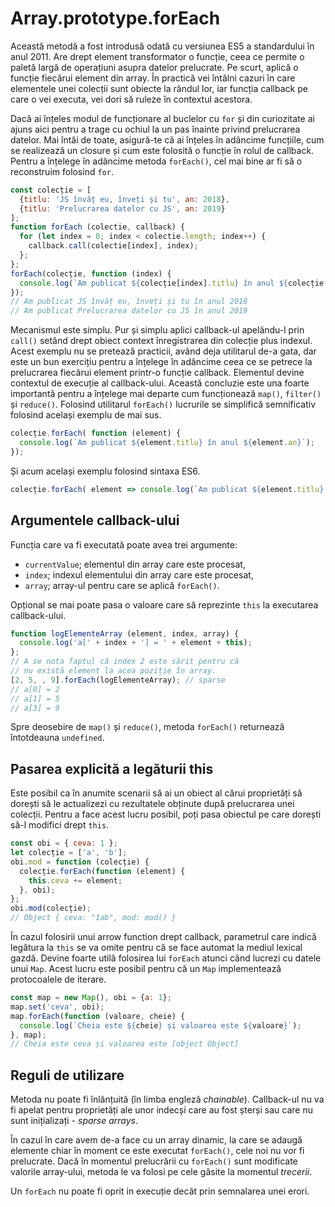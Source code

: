 # Array.prototype.forEach

Această metodă a fost introdusă odată cu versiunea ES5 a standardului în anul 2011. Are drept element transformator o funcție, ceea ce permite o paletă largă de operațiuni asupra datelor prelucrate. Pe scurt, aplică o funcție fiecărui element din array.
În practică vei întâlni cazuri în care elementele unei colecții sunt obiecte la rândul lor, iar funcția callback pe care o vei executa, vei dori să ruleze în contextul acestora.

Dacă ai înțeles modul de funcționare al buclelor cu `for` și din curiozitate ai ajuns aici pentru a trage cu ochiul la un pas înainte privind prelucrarea datelor. Mai întâi de toate, asigură-te că ai înțeles în adâncime funcțiile, cum se realizează un closure și cum este folosită o funcție în rolul de callback. Pentru a înțelege în adâncime metoda `forEach()`, cel mai bine ar fi să o reconstruim folosind `for`.

```javascript
const colecție = [
  {titlu: 'JS învăț eu, înveți și tu', an: 2018},
  {titlu: 'Prelucrarea datelor cu JS', an: 2019}
];
function forEach (colectie, callback) {
  for (let index = 0; index < colectie.length; index++) {
    callback.call(colectie[index], index);
  };
};
forEach(colecție, function (index) {
  console.log(`Am publicat ${colecție[index].titlu} în anul ${colecție[index].an}`);
});
// Am publicat JS învăț eu, înveți și tu în anul 2018
// Am publicat Prelucrarea datelor cu JS în anul 2019
```

Mecanismul este simplu. Pur și simplu aplici callback-ul apelându-l prin `call()` setând drept obiect context înregistrarea din colecție plus indexul. Acest exemplu nu se pretează practicii, având deja utilitarul de-a gata, dar este un bun exercițiu pentru a înțelege în adâncime ceea ce se petrece la prelucrarea fiecărui element printr-o funcție callback. Elementul devine contextul de execuție al callback-ului. Această concluzie este una foarte importantă pentru a înțelege mai departe cum funcționează `map()`, `filter()` și `reduce()`.
Folosind utilitarul `forEach()` lucrurile se simplifică semnificativ folosind același exemplu de mai sus.

```javascript
colecție.forEach( function (element) {
  console.log(`Am publicat ${element.titlu} în anul ${element.an}`);
});
```

Și acum același exemplu folosind sintaxa ES6.

```javascript
colecție.forEach( element => console.log(`Am publicat ${element.titlu} în anul ${element.an}`) );
```

## Argumentele callback-ului

Funcția care va fi executată poate avea trei argumente:

-   `currentValue`; elementul din array care este procesat,
-   `index`; indexul elementului din array care este procesat,
-   `array`; array-ul pentru care se aplică `forEach()`.

Opțional se mai poate pasa o valoare care să reprezinte `this` la executarea callback-ului.

```javascript
function logElementeArray (element, index, array) {
  console.log('a[' + index + '] = ' + element + this);
};
// A se nota faptul că index 2 este sărit pentru că
// nu există element la acea poziție în array.
[2, 5, , 9].forEach(logElementeArray); // sparse
// a[0] = 2
// a[1] = 5
// a[3] = 9
```

Spre deosebire de `map()` și `reduce()`, metoda `forEach()` returnează întotdeauna `undefined`.

## Pasarea explicită a legăturii this

Este posibil ca în anumite scenarii să ai un obiect al cărui proprietăți să dorești să le actualizezi cu rezultatele obținute după prelucrarea unei colecții. Pentru a face acest lucru posibil, poți pasa obiectul pe care dorești să-l modifici drept `this`.

```javascript
const obi = { ceva: 1 };
let colecție = ['a', 'b'];
obi.mod = function (colecție) {
  colecție.forEach(function (element) {
    this.ceva += element;
  }, obi);
};
obi.mod(colecție);
// Object { ceva: "1ab", mod: mod() }
```

În cazul folosirii unui arrow function drept callback, parametrul care indică legătura la `this` se va omite pentru că se face automat la mediul lexical gazdă.
Devine foarte utilă folosirea lui `forEach` atunci când lucrezi cu datele unui `Map`. Acest lucru este posibil pentru că un `Map` implementează protocoalele de iterare.

```javascript
const map = new Map(), obi = {a: 1};
map.set('ceva', obi);
map.forEach(function (valoare, cheie) {
  console.log(`Cheia este ${cheie} și valoarea este ${valoare}`);
}, map);
// Cheia este ceva și valoarea este [object Object]
```

## Reguli de utilizare

Metoda nu poate fi înlănțuită (în limba engleză *chainable*). Callback-ul nu va fi apelat pentru proprietăți ale unor indecși care au fost șterși sau care nu sunt inițializați - *sparse arrays*.

În cazul în care avem de-a face cu un array dinamic, la care se adaugă elemente chiar în moment ce este executat `forEach()`, cele noi nu vor fi prelucrate. Dacă în momentul prelucrării cu `forEach()` sunt modificate valorile array-ului, metoda le va folosi pe cele găsite la momentul *trecerii*.

Un `forEach` nu poate fi oprit in execuție decât prin semnalarea unei erori.

